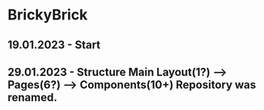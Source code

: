 # BrickyBrick
19.01.2023 - Start
----
29.01.2023 - Structure
Main Layout(1?) --> Pages(6?) --> Components(10+)
Repository was renamed.
----
